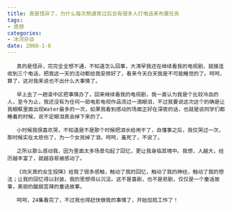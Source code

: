 ```yaml
---
title: 真是怪异了，为什么每次熬通宵过后总有很多人打电话来布置任务
tags:
- 感想
categories:
- 冰河杂谈
date: 2008-1-8
---
```

       真的是怪异，完完全全想不通，不知道怎么回事，大清早我还在继续看我的电视剧，就接连收到三个电话，把我这一天的活动都给我安排好了，看来今天白天我是不可能睡觉的了。呵呵，算了，这对我来说也不出什么大事情了。

       早上去了一趟渝中区把事情办了，回来继续看我的电视剧，我一直认为我是个比较冷血的人，至今为止，我还没有为任何一部电影电视作品流过一滴眼泪，不过我要说这次这个的确是让我眼眶里面出现Water最多的一次，如果我看到感动的场面正好在深夜的话，也就是说同学们都睡着的时候，说不定眼泪真会掉下来的了。

       小时候我很喜欢哭，不知道是不是那个时候把泪水给用干了，自懂事之后，我仅哭过一次，那时候实在太悲伤了，为一个女孩掉了泪，呵呵，羞死了，不说了。

       之所以那么感动我，因为里面太多场景勾起了回忆，更让我身临其境中。我想，人越大，经历越丰富了，就越容易被感动了。

       《向天真的女生投降》给我了很多感触，触动了我的回忆，触动了我的神经，触动了我的想法；让我的回忆得以封装，我的思想得以沉淀。这不是喜剧，也不是悲剧，仅仅是一个童话故事，美丽的酸甜苦辣的童话故事。

       呵呵，24集看完了，不过我也得赶快做我的事情了，开始加班工作了！
